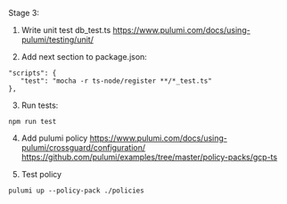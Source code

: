 Stage 3:

1. Write unit test db_test.ts
   https://www.pulumi.com/docs/using-pulumi/testing/unit/

2. Add next section to package.json:
```
"scripts": {
   "test": "mocha -r ts-node/register **/*_test.ts"
},
```
3. Run tests:
```
npm run test
```

4. Add pulumi policy
https://www.pulumi.com/docs/using-pulumi/crossguard/configuration/
https://github.com/pulumi/examples/tree/master/policy-packs/gcp-ts

5. Test policy
```
pulumi up --policy-pack ./policies
```
